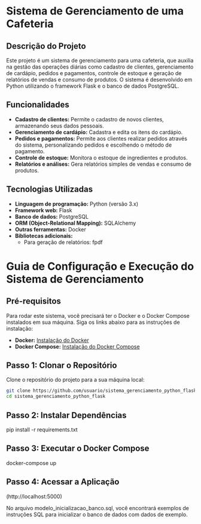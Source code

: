 # Sistema de Gerenciamento de uma Cafeteria

## Descrição do Projeto
Este projeto é um sistema de gerenciamento para uma cafeteria, que auxilia na gestão das operações diárias como cadastro de clientes, gerenciamento de cardápio, pedidos e pagamentos, controle de estoque e geração de relatórios de vendas e consumo de produtos. O sistema é desenvolvido em Python utilizando o framework Flask e o banco de dados PostgreSQL.

## Funcionalidades
- **Cadastro de clientes:** Permite o cadastro de novos clientes, armazenando seus dados pessoais.
- **Gerenciamento de cardápio:** Cadastra e edita os itens do cardápio.
- **Pedidos e pagamentos:** Permite aos clientes realizar pedidos através do sistema, personalizando pedidos e escolhendo o método de pagamento.
- **Controle de estoque:** Monitora o estoque de ingredientes e produtos.
- **Relatórios e análises:** Gera relatórios simples de vendas e consumo de produtos.

## Tecnologias Utilizadas
- **Linguagem de programação:** Python (versão 3.x)
- **Framework web:** Flask
- **Banco de dados:** PostgreSQL
- **ORM (Object-Relational Mapping):** SQLAlchemy
- **Outras ferramentas:** Docker
- **Bibliotecas adicionais:** 
  - Para geração de relatórios: fpdf

# Guia de Configuração e Execução do Sistema de Gerenciamento

## Pré-requisitos

Para rodar este sistema, você precisará ter o Docker e o Docker Compose instalados em sua máquina. Siga os links abaixo para as instruções de instalação:

- **Docker:** [Instalação do Docker](https://docs.docker.com/get-docker/)
- **Docker Compose:** [Instalação do Docker Compose](https://docs.docker.com/compose/install/)

## Passo 1: Clonar o Repositório

Clone o repositório do projeto para a sua máquina local:

```sh
git clone https://github.com/usuario/sistema_gerenciamento_python_flask.git
cd sistema_gerenciamento_python_flask
```
## Passo 2: Instalar Dependências

pip install -r requirements.txt

## Passo 3: Executar o Docker Compose

docker-compose up

## Passo 4: Acessar a Aplicação

(http://localhost:5000)

No arquivo modelo_inicializacao_banco.sql, você encontrará exemplos de instruções SQL para inicializar o banco de dados com dados de exemplo.

